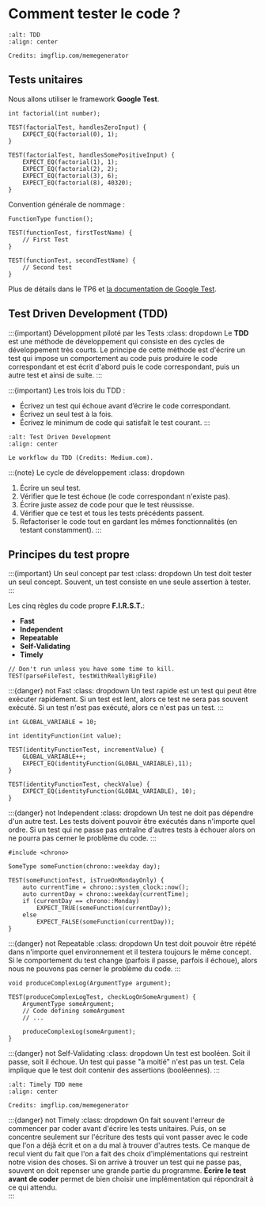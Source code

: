 # Comment tester le code ?

```{figure} ../images/tdd.jpg
:alt: TDD
:align: center

Credits: imgflip.com/memegenerator
```

## Tests unitaires

Nous allons utiliser le framework **Google Test**.

```{code} cpp
int factorial(int number);

TEST(factorialTest, handlesZeroInput) {
    EXPECT_EQ(factorial(0), 1);
}

TEST(factorialTest, handlesSomePositiveInput) {
    EXPECT_EQ(factorial(1), 1);
    EXPECT_EQ(factorial(2), 2);
    EXPECT_EQ(factorial(3), 6);
    EXPECT_EQ(factorial(8), 40320);
}
```

Convention générale de nommage :

```{code} cpp
FunctionType function();

TEST(functionTest, firstTestName) {
    // First Test
}

TEST(functionTest, secondTestName) {
    // Second test
}
```

Plus de détails dans le TP6 et [la documentation de Google Test](https://google.github.io/googletest/).

## Test Driven Development (TDD)

:::{important} Développment piloté par les Tests
:class: dropdown
Le **TDD** est une méthode de développement qui consiste en des cycles de développement très courts. Le principe de cette méthode est d'écrire un test qui impose un comportement au code puis produire le code correspondant et est écrit d'abord puis le code correspondant, puis un autre test et ainsi de suite. 
:::

:::{important} Les trois lois du TDD :
- Écrivez un test qui échoue avant d’écrire le code correspondant.
- Écrivez un seul test à la fois.
- Écrivez le minimum de code qui satisfait le test courant.
:::

```{figure} ../images/test-driven-development.png
:alt: Test Driven Development
:align: center

Le workflow du TDD (Credits: Medium.com).
```

:::{note} Le cycle de développement
:class: dropdown
1. Écrire un seul test.
2. Vérifier que le test échoue (le code correspondant n'existe pas).
3. Écrire juste assez de code pour que le test réussisse.
4. Vérifier que ce test et tous les tests précédents passent.
5. Refactoriser le code tout en gardant les mêmes fonctionnalités (en testant constamment).
:::

## Principes du test propre

:::{important} Un seul concept par test
:class: dropdown
Un test doit tester un seul concept. Souvent, un test consiste en une seule assertion à tester.
:::

Les cinq règles du code propre **F.I.R.S.T.**:
- **Fast**
- **Independent**
- **Repeatable**
- **Self-Validating**
- **Timely**

```{code} cpp
// Don't run unless you have some time to kill.
TEST(parseFileTest, testWithReallyBigFile)
```

:::{danger} not Fast
:class: dropdown
Un test rapide est un test qui peut être exécuter rapidement. Si un test est lent, alors ce test ne sera pas souvent exécuté. Si un test n'est pas exécuté, alors ce n'est pas un test.
:::

```{code} cpp
int GLOBAL_VARIABLE = 10;

int identityFunction(int value);

TEST(identityFunctionTest, incrementValue) {
    GLOBAL_VARIABLE++;
    EXPECT_EQ(identityFunction(GLOBAL_VARIABLE),11);
}

TEST(identityFunctionTest, checkValue) {
    EXPECT_EQ(identityFunction(GLOBAL_VARIABLE), 10);
}
```

:::{danger} not Independent
:class: dropdown
Un test ne doit pas dépendre d'un autre test. Les tests doivent pouvoir être exécutés dans n'importe quel ordre. Si un test qui ne passe pas entraîne d'autres tests à échouer alors on ne pourra pas cerner le problème du code. 
:::

```{code} cpp
#include <chrono>

SomeType someFunction(chrono::weekday day);

TEST(someFunctionTest, isTrueOnMondayOnly) {
    auto currentTime = chrono::system_clock::now();
    auto currentDay = chrono::weekday(currentTime);
    if (currentDay == chrono::Monday)
        EXPECT_TRUE(someFunction(currentDay));
    else
        EXPECT_FALSE(someFunction(currentDay));
}
```

:::{danger} not Repeatable
:class: dropdown
Un test doit pouvoir être répété dans n'importe quel environnement et il testera toujours le même concept. Si le comportement du test change (parfois il passe, parfois il échoue), alors nous ne pouvons pas cerner le problème du code.
:::

```{code} cpp
void produceComplexLog(ArgumentType argument);

TEST(produceComplexLogTest, checkLogOnSomeArgument) {
    ArgumentType someArgument;
    // Code defining someArgument
    // ...

    produceComplexLog(someArgument);
}
```

:::{danger} not Self-Validating
:class: dropdown
Un test est booléen. Soit il passe, soit il échoue. Un test qui passe "à moitié" n'est pas un test. Cela implique que le test doit contenir des assertions (booléennes).
:::

```{figure} ../images/timely.jpg
:alt: Timely TDD meme
:align: center

Credits: imgflip.com/memegenerator
```

:::{danger} not Timely
:class: dropdown
On fait souvent l'erreur de commencer par coder avant d'écrire les tests unitaires. Puis, on se concentre seulement sur l'écriture des tests qui vont passer avec le code que l'on a déjà écrit et on a du mal à trouver d'autres tests. Ce manque de recul vient du fait que l'on a fait des choix d'implémentations qui restreint notre vision des choses. Si on arrive à trouver un test qui ne passe pas, souvent on doit repenser une grande partie du programme. **Écrire le test avant de coder** permet de bien choisir une implémentation qui répondrait à ce qui attendu.  
:::